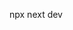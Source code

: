 <!-- Pour lancer l'application -->
npx next dev


<!-- Peux-tu me générer 7 paragraphes parlant de l'organisation du mariage -->
<!-- Peux-tu me générer 7 paragraphes parlant de l'organisation d'un anniversaire -->

<!-- peux-tu me générer un paragraphe de 20 lignes présentant les co fondateurs d'un site dont l'objectif est de présenter les prestataires du secteur de l'événementiel -->
